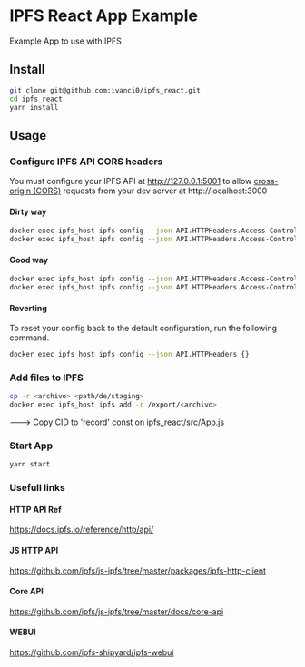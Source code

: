 # IPFS React App Example

Example App to use with IPFS

## Install

```sh
git clone git@github.com:ivanci0/ipfs_react.git
cd ipfs_react
yarn install
```

## Usage

### Configure IPFS API CORS headers

You must configure your IPFS API at http://127.0.0.1:5001  to allow [cross-origin (CORS)](https://developer.mozilla.org/en-US/docs/Web/HTTP/CORS) requests from your dev server at http://localhost:3000

#### Dirty way

```sh
docker exec ipfs_host ipfs config --json API.HTTPHeaders.Access-Control-Allow-Origin "[\"*\"]"
docker exec ipfs_host ipfs config --json API.HTTPHeaders.Access-Control-Allow-Credentials "[\"true\"]"
```

#### Good way
```sh
docker exec ipfs_host ipfs config --json API.HTTPHeaders.Access-Control-Allow-Origin '["http://localhost:3000", "https://webui.ipfs.io", "http://127.0.0.1:5001"]'
docker exec ipfs_host ipfs config --json API.HTTPHeaders.Access-Control-Allow-Methods '["POST"]'
```

#### Reverting

To reset your config back to the default configuration, run the following command.

```sh
docker exec ipfs_host ipfs config --json API.HTTPHeaders {}
```

### Add files to IPFS

```sh
cp -r <archivo> <path/de/staging>
docker exec ipfs_host ipfs add -r /export/<archivo>
```

---> Copy CID to 'record' const on ipfs_react/src/App.js

### Start App

```sh
yarn start
```

### Usefull links

#### HTTP API Ref
https://docs.ipfs.io/reference/http/api/

#### JS HTTP API
https://github.com/ipfs/js-ipfs/tree/master/packages/ipfs-http-client

#### Core API
https://github.com/ipfs/js-ipfs/tree/master/docs/core-api

#### WEBUI
https://github.com/ipfs-shipyard/ipfs-webui
